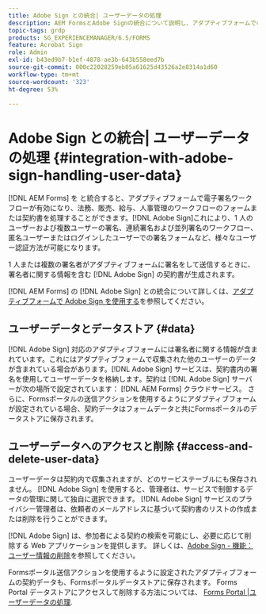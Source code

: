 ```yaml
---
title: Adobe Sign との統合| ユーザーデータの処理
description: AEM FormsとAdobe Signの統合について説明し、アダプティブフォームでの電子署名を行います。 様々なワークフローに対して複数の署名オプションをサポートしています。
topic-tags: grdp
products: SG_EXPERIENCEMANAGER/6.5/FORMS
feature: Acrobat Sign
role: Admin
exl-id: b43ed9b7-b1ef-4878-ae3b-643b558eed7b
source-git-commit: 000c22028259eb05a61625d43526a2e8314a1d60
workflow-type: tm+mt
source-wordcount: '323'
ht-degree: 53%

---
```


# Adobe Sign との統合| ユーザーデータの処理 {#integration-with-adobe-sign-handling-user-data}

[!DNL AEM Forms] を と統合すると、アダプティブフォームで電子署名ワークフローが有効になり、法務、販売、給与、人事管理のワークフローのフォームまたは契約書を処理することができます。[!DNL  Adobe Sign]これにより、1 人のユーザーおよび複数ユーザーの署名、連続署名および並列署名のワークフロー、匿名ユーザーまたはログインしたユーザーでの署名フォームなど、様々なユーザー認証方法が可能になります。

1 人または複数の署名者がアダプティブフォームに署名をして送信するときに、署名者に関する情報を含む [!DNL Adobe Sign] の契約書が生成されます。

[!DNL AEM Forms] の [!DNL Adobe Sign] との統合について詳しくは、[アダプティブフォームで Adobe Sign を使用する](/help/forms/using/working-with-adobe-sign.md)を参照してください。

## ユーザーデータとデータストア {#data}

[!DNL Adobe Sign] 対応のアダプティブフォームには署名者に関する情報が含まれています。これにはアダプティブフォームで収集された他のユーザーのデータが含まれている場合があります。[!DNL Adobe Sign] サービスは、契約書内の署名を使用してユーザーデータを格納します。契約は [!DNL Adobe Sign] サーバーが次の場所で設定されています： [!DNL AEM Forms] クラウドサービス。 さらに、Formsポータルの送信アクションを使用するようにアダプティブフォームが設定されている場合、契約データはフォームデータと共にFormsポータルのデータストアに保存されます。

## ユーザーデータへのアクセスと削除 {#access-and-delete-user-data}

ユーザーデータは契約内で収集されますが、どのサービステーブルにも保存されません。 [!DNL Adobe Sign] を使用すると、管理者は、サービスで制御するデータの管理に関して独自に選択できます。 [!DNL Adobe Sign] サービスのプライバシー管理者は、依頼者のメールアドレスに基づいて契約書のリストの作成または削除を行うことができます。

[!DNL Adobe Sign] は、参加者による契約の検索を可能にし、必要に応じて削除する Web アプリケーションを提供します。 詳しくは、[Adobe Sign - 機能：ユーザー情報の削除](https://helpx.adobe.com/jp/sign/help/adobesign_gdpr_user_deletion.html)を参照してください。

Formsポータル送信アクションを使用するように設定されたアダプティブフォームの契約データも、Formsポータルデータストアに保存されます。 Forms Portal データストアにアクセスして削除する方法については、 [Forms Portal |ユーザーデータの処理](/help/forms/using/forms-portal-handling-user-data.md).
